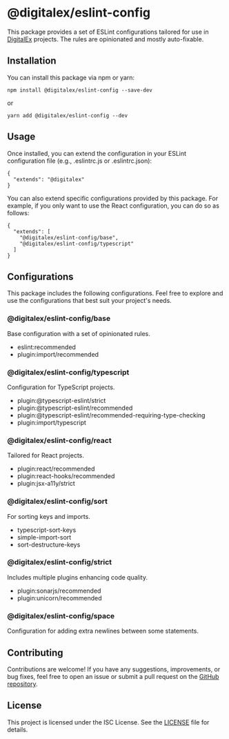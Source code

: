 # @digitalex/eslint-config

This package provides a set of ESLint configurations tailored for use in [DigitalEx](https://digitalex.me) projects. The rules are opinionated and mostly auto-fixable.

## Installation

You can install this package via npm or yarn:

```
npm install @digitalex/eslint-config --save-dev
```

or

```
yarn add @digitalex/eslint-config --dev
```

## Usage

Once installed, you can extend the configuration in your ESLint configuration file (e.g., .eslintrc.js or .eslintrc.json):

```
{
  "extends": "@digitalex"
}
```

You can also extend specific configurations provided by this package. For example, if you only want to use the React configuration, you can do so as follows:

```
{
  "extends": [
    "@digitalex/eslint-config/base",
    "@digitalex/eslint-config/typescript"
  ]
}
```

## Configurations

This package includes the following configurations. Feel free to explore and use the configurations that best suit your project's needs.

### @digitalex/eslint-config/base

Base configuration with a set of opinionated rules.

- eslint:recommended
- plugin:import/recommended

### @digitalex/eslint-config/typescript

Configuration for TypeScript projects.

- plugin:@typescript-eslint/strict
- plugin:@typescript-eslint/recommended
- plugin:@typescript-eslint/recommended-requiring-type-checking
- plugin:import/typescript

### @digitalex/eslint-config/react

Tailored for React projects.

- plugin:react/recommended
- plugin:react-hooks/recommended
- plugin:jsx-a11y/strict

### @digitalex/eslint-config/sort

For sorting keys and imports.

- typescript-sort-keys
- simple-import-sort
- sort-destructure-keys

### @digitalex/eslint-config/strict

Includes multiple plugins enhancing code quality.

- plugin:sonarjs/recommended
- plugin:unicorn/recommended

### @digitalex/eslint-config/space

Configuration for adding extra newlines between some statements.

## Contributing

Contributions are welcome! If you have any suggestions, improvements, or bug fixes, feel free to open an issue or submit a pull request on the [GitHub repository](https://github.com/wialy/eslint-config-digitalex).

## License

This project is licensed under the ISC License. See the [LICENSE](LICENCE.md) file for details.
